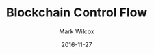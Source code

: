 ---
layout: writing
title: Blockchain Control Flow
date: 2016-11-27
categories: ['Bitcoin']
author: ['Mark Wilcox']
excerpt: This is the first in hopefully a series of posts about the current state of bitcoin and blockchain platforms. There are many widely-held but incorrect ideas about what blockchains are, how they work, what they're actually good for, and where we go from here.
external_url: http://markwilcox.com/articles/01/
---